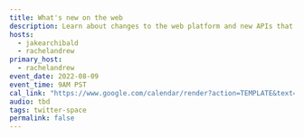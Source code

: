 ```yaml
---
title: What's new on the web
description: Learn about changes to the web platform and new APIs that you can use today.
hosts:
  - jakearchibald
  - rachelandrew
primary_host:
  - rachelandrew
event_date: 2022-08-09
event_time: 9AM PST
cal_link: "https://www.google.com/calendar/render?action=TEMPLATE&text=What%27s+new+on+the+web&details=Learn+about+changes+to+the+web+platform+and+new+APIs+that+you+can+use+today.&location=Twitter+Spaces&dates=20220809T160000Z%2F20220809T170000Z"
audio: tbd
tags: twitter-space
permalink: false
---
```

